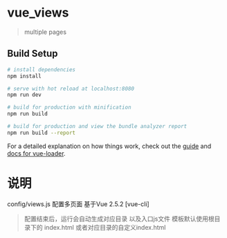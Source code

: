 # vue_views

> multiple pages

## Build Setup

``` bash
# install dependencies
npm install

# serve with hot reload at localhost:8080
npm run dev

# build for production with minification
npm run build

# build for production and view the bundle analyzer report
npm run build --report
```

For a detailed explanation on how things work, check out the [guide](http://vuejs-templates.github.io/webpack/) and [docs for vue-loader](http://vuejs.github.io/vue-loader).

# 说明
config/views.js 配置多页面 基于Vue 2.5.2 [vue-cli]

> 配置结束后，运行会自动生成对应目录 以及入口js文件
> 模板默认使用根目录下的 index.html 或者对应目录的自定义index.html
